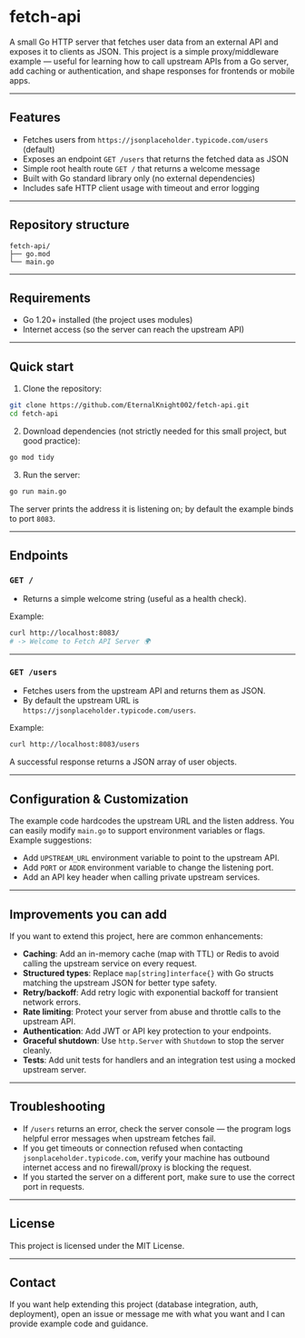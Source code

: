 # fetch-api

A small Go HTTP server that fetches user data from an external API and exposes it to clients as JSON. This project is a simple proxy/middleware example — useful for learning how to call upstream APIs from a Go server, add caching or authentication, and shape responses for frontends or mobile apps.

---

## Features

* Fetches users from `https://jsonplaceholder.typicode.com/users` (default)
* Exposes an endpoint `GET /users` that returns the fetched data as JSON
* Simple root health route `GET /` that returns a welcome message
* Built with Go standard library only (no external dependencies)
* Includes safe HTTP client usage with timeout and error logging

---

## Repository structure

```
fetch-api/
├── go.mod
└── main.go
```

---

## Requirements

* Go 1.20+ installed (the project uses modules)
* Internet access (so the server can reach the upstream API)

---

## Quick start

1. Clone the repository:

```bash
git clone https://github.com/EternalKnight002/fetch-api.git
cd fetch-api
```

2. Download dependencies (not strictly needed for this small project, but good practice):

```bash
go mod tidy
```

3. Run the server:

```bash
go run main.go
```

The server prints the address it is listening on; by default the example binds to port `8083`.

---

## Endpoints

### `GET /`

* Returns a simple welcome string (useful as a health check).

Example:

```bash
curl http://localhost:8083/
# -> Welcome to Fetch API Server 🌍
```

---

### `GET /users`

* Fetches users from the upstream API and returns them as JSON.
* By default the upstream URL is `https://jsonplaceholder.typicode.com/users`.

Example:

```bash
curl http://localhost:8083/users
```

A successful response returns a JSON array of user objects.

---

## Configuration & Customization

The example code hardcodes the upstream URL and the listen address. You can easily modify `main.go` to support environment variables or flags. Example suggestions:

* Add `UPSTREAM_URL` environment variable to point to the upstream API.
* Add `PORT` or `ADDR` environment variable to change the listening port.
* Add an API key header when calling private upstream services.

---

## Improvements you can add

If you want to extend this project, here are common enhancements:

* **Caching**: Add an in-memory cache (map with TTL) or Redis to avoid calling the upstream service on every request.
* **Structured types**: Replace `map[string]interface{}` with Go structs matching the upstream JSON for better type safety.
* **Retry/backoff**: Add retry logic with exponential backoff for transient network errors.
* **Rate limiting**: Protect your server from abuse and throttle calls to the upstream API.
* **Authentication**: Add JWT or API key protection to your endpoints.
* **Graceful shutdown**: Use `http.Server` with `Shutdown` to stop the server cleanly.
* **Tests**: Add unit tests for handlers and an integration test using a mocked upstream server.

---

## Troubleshooting

* If `/users` returns an error, check the server console — the program logs helpful error messages when upstream fetches fail.
* If you get timeouts or connection refused when contacting `jsonplaceholder.typicode.com`, verify your machine has outbound internet access and no firewall/proxy is blocking the request.
* If you started the server on a different port, make sure to use the correct port in requests.

---

## License
This project is licensed under the MIT License.


---

## Contact

If you want help extending this project (database integration, auth, deployment), open an issue or message me with what you want and I can provide example code and guidance.
